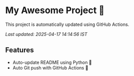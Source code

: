 # My Awesome Project 🚀

This project is automatically updated using GitHub Actions.

_Last updated: 2025-04-17 14:14:56 IST_

## Features
- Auto-update README using Python 🐍
- Auto Git push with GitHub Actions 🤖
